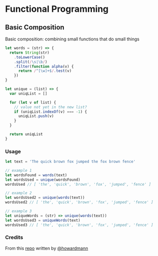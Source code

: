 # Functional Programming

## Basic Composition

Basic composition: combining small functions that do small things

```js
let words = (str) => {
  return String(str)
    .toLowerCase()
    .split(/\s|\b/)
    .filter(function alpha(v) {
      return /^[\w]+$/.test(v)
    })
}

let unique = (list) => {
  var uniqList = []

  for (let v of list) {
    // value not yet in the new list?
    if (uniqList.indexOf(v) === -1) {
      uniqList.push(v)
    }
  }

  return uniqList
}
```

### Usage

```js
let text = 'The quick brown fox jumped the fox brown fence'

// example 1
let wordsFound = words(text)
let wordsUsed = unique(wordsFound)
wordsUsed // [ 'the', 'quick', 'brown', 'fox', 'jumped', 'fence' ]​​​​​

// example 2
let wordsUsed2 = unique(words(text))
wordsUsed2 // [ 'the', 'quick', 'brown', 'fox', 'jumped', 'fence' ]​

// example 3
let uniqueWords = (str) => unique(words(text))
let wordsUsed3 = uniqueWords(text)
wordsUsed3 // [ 'the', 'quick', 'brown', 'fox', 'jumped', 'fence' ]
```

### Credits

From this [repo](https://github.com/howardmann/node-design-patterns) written by [@howardmann](https://github.com/howardmann)
